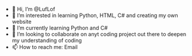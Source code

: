 - 👋 Hi, I’m @LufLof
- 👀 I’m interested in learning Python, HTML, C# and creating my own website
- 🌱 I’m currently learning Python and C#
- 💞️ I’m looking to collaborate on anyt coding project out there to deepen my understanding of coding
- 📫 How to reach me: Email 

<!---
LufLof/LufLof is a ✨ special ✨ repository because its `README.md` (this file) appears on your GitHub profile.
You can click the Preview link to take a look at your changes.
--->
